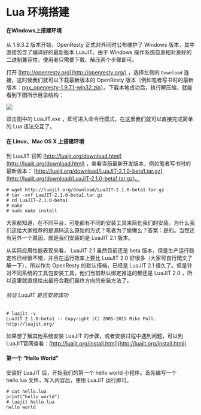 # Lua 环境搭建

#### 在Windows上搭建环境

从 1.9.3.2 版本开始，OpenResty 正式对外同时公布维护了 Windows 版本，其中直接包含了编译好的最新版本 LuaJIT。由于 Windows 操作系统自身相对良好的二进制兼容性，使用者只需要下载、解压两个步骤即可。

打开 [http://openresty.org](http://openresty.org/) ，选择左侧的 `Download` 连接，这时候我们就可以下载最新版本的 OpenResty 版本（例如笔者写书时的最新版本：[ngx_openresty-1.9.7.1-win32.zip](https://openresty.org/download/ngx_openresty-1.9.7.1-win32.zip)）。下载本地成功后，执行解压缩，就能看到下图所示目录结构：

![](../images/win_luajit.png)

双击图中的 LuaJIT.exe ，即可进入命令行模式，在这里我们就可以直接完成简单的 Lua 语法交互了。

#### 在 Linux、Mac OS X 上搭建环境

到 LuaJIT 官网 [http://luajit.org/download.html](http://luajit.org/download.html) ，查看当前最新开发版本，例如笔者写书时的最新版本： [http://luajit.org/download/LuaJIT-2.1.0-beta1.tar.gz](http://luajit.org/download/LuaJIT-2.1.0-beta1.tar.gz)。

```
# wget http://luajit.org/download/LuaJIT-2.1.0-beta1.tar.gz
# tar -xvf LuaJIT-2.1.0-beta1.tar.gz
# cd LuaJIT-2.1.0-beta1
# make
# sudo make install
```

大家都知道，在不同平台，可能都有不同的安装工具来简化我们的安装。为什么我们这给大家推荐的是源码这么原始的方式？笔者为了偷懒么？答案：是的。当然还有另外一个原因，就是我们安装的是 LuaJIT 2.1 版本。

从实际应用性能表现来看， LuaJIT 2.1 虽然目前还是 beta 版本，但是生产运行稳定性已经很不错，并且在运行效率上要比 LuaJIT 2.0 好很多（大家可自行爬文了解一下），所以作为 OpenResty 的默认搭档，已经是 LuaJIT 2.1 很久了。但是针对不同系统的工具包安装工具，他们当前默认绑定推送的都还是 LuaJIT 2.0 ，所以这里就直接给出最符合我们最终方向的安装方法了。

###### 验证 LuaJIT 是否安装成功

```
# luajit -v
LuaJIT 2.1.0-beta1 -- Copyright (C) 2005-2015 Mike Pall.
http://luajit.org/
```

如果想了解其他系统安装 LuaJIT 的步骤，或者安装过程中遇到问题，可以到LuaJIT官网查看：[http://luajit.org/install.html](http://luajit.org/install.html)

#### 第一个 “Hello World”

安装好 LuaJIT 后，开始我们的第一个 hello world 小程序。首先编写一个 hello.lua 文件，写入内容后，使用 LuaJIT 运行即可。

```
# cat hello.lua
print("hello world")
# luajit hello.lua
hello world
```
